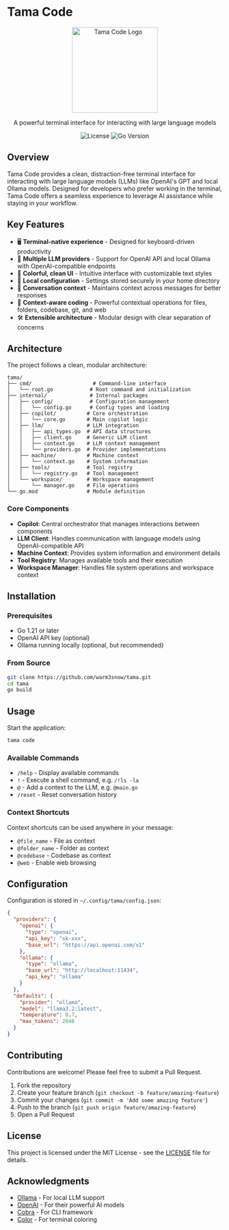 # Tama Code

<div align="center">
  <img src="https://via.placeholder.com/200x100?text=Tama+Code" alt="Tama Code Logo" width="200"/>
  
  <p>A powerful terminal interface for interacting with large language models</p>

  ![License](https://img.shields.io/badge/license-MIT-blue.svg)
  ![Go Version](https://img.shields.io/badge/go-1.21+-00ADD8.svg)
</div>

## Overview

Tama Code provides a clean, distraction-free terminal interface for interacting with large language models (LLMs) like OpenAI's GPT and local Ollama models. Designed for developers who prefer working in the terminal, Tama Code offers a seamless experience to leverage AI assistance while staying in your workflow.

## Key Features

- 🖥️ **Terminal-native experience** - Designed for keyboard-driven productivity
- 🔄 **Multiple LLM providers** - Support for OpenAI API and local Ollama with OpenAI-compatible endpoints
- 🌈 **Colorful, clean UI** - Intuitive interface with customizable text styles
- 🔐 **Local configuration** - Settings stored securely in your home directory
- 💬 **Conversation context** - Maintains context across messages for better responses
- 📁 **Context-aware coding** - Powerful contextual operations for files, folders, codebase, git, and web
- 🛠️ **Extensible architecture** - Modular design with clear separation of concerns

## Architecture

The project follows a clean, modular architecture:

```
tama/
├── cmd/                    # Command-line interface
│   └── root.go            # Root command and initialization
├── internal/              # Internal packages
│   ├── config/            # Configuration management
│   │   └── config.go      # Config types and loading
│   ├── copilot/          # Core orchestration
│   │   └── core.go       # Main copilot logic
│   ├── llm/              # LLM integration
│   │   ├── api_types.go  # API data structures
│   │   ├── client.go     # Generic LLM client
│   │   ├── context.go    # LLM context management
│   │   └── providers.go  # Provider implementations
│   ├── machine/          # Machine context
│   │   └── context.go    # System information
│   ├── tools/            # Tool registry
│   │   └── registry.go   # Tool management
│   └── workspace/        # Workspace management
│       └── manager.go    # File operations
└── go.mod                # Module definition
```

### Core Components

- **Copilot**: Central orchestrator that manages interactions between components
- **LLM Client**: Handles communication with language models using OpenAI-compatible API
- **Machine Context**: Provides system information and environment details
- **Tool Registry**: Manages available tools and their execution
- **Workspace Manager**: Handles file system operations and workspace context

## Installation

### Prerequisites

- Go 1.21 or later
- OpenAI API key (optional)
- Ollama running locally (optional, but recommended)

### From Source

```bash
git clone https://github.com/warm3snow/tama.git
cd tama
go build
```

## Usage

Start the application:

```bash
tama code
```

### Available Commands

- `/help` - Display available commands
- `!` - Execute a shell command, e.g. `/!ls -la`
- `@` - Add a context to the LLM, e.g. `@main.go`
- `/reset` - Reset conversation history

### Context Shortcuts

Context shortcuts can be used anywhere in your message:

- `@file_name` - File as context
- `@folder_name` - Folder as context
- `@codebase` - Codebase as context
- `@web` - Enable web browsing

## Configuration

Configuration is stored in `~/.config/tama/config.json`:

```json
{
  "providers": {
    "openai": {
      "type": "openai",
      "api_key": "sk-xxx",
      "base_url": "https://api.openai.com/v1"
    },
    "ollama": {
      "type": "ollama",
      "base_url": "http://localhost:11434",
      "api_key": "ollama"
    }
  },
  "defaults": {
    "provider": "ollama",
    "model": "llama3.2:latest",
    "temperature": 0.7,
    "max_tokens": 2048
  }
}
```

## Contributing

Contributions are welcome! Please feel free to submit a Pull Request.

1. Fork the repository
2. Create your feature branch (`git checkout -b feature/amazing-feature`)
3. Commit your changes (`git commit -m 'Add some amazing feature'`)
4. Push to the branch (`git push origin feature/amazing-feature`)
5. Open a Pull Request

## License

This project is licensed under the MIT License - see the [LICENSE](LICENSE) file for details.

## Acknowledgments

- [Ollama](https://github.com/ollama/ollama) - For local LLM support
- [OpenAI](https://openai.com/) - For their powerful AI models
- [Cobra](https://github.com/spf13/cobra) - For CLI framework
- [Color](https://github.com/fatih/color) - For terminal coloring
